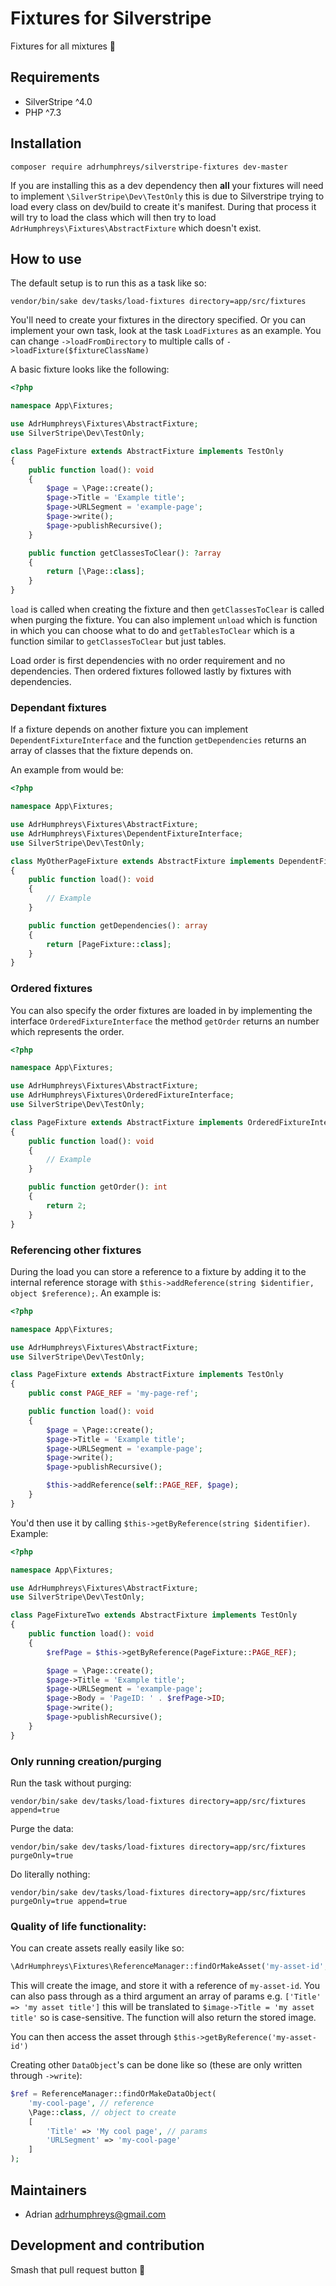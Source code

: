 # Fixtures for Silverstripe

Fixtures for all mixtures 👋

## Requirements

* SilverStripe ^4.0
* PHP ^7.3

## Installation
```
composer require adrhumphreys/silverstripe-fixtures dev-master
```

If you are installing this as a dev dependency then **all** your fixtures will need to implement `\SilverStripe\Dev\TestOnly` this is due to Silverstripe trying to load every class on dev/build to create it's manifest. During that process it will try to load the class which will then try to load `AdrHumphreys\Fixtures\AbstractFixture` which doesn't exist.

## How to use
The default setup is to run this as a task like so:
```
vendor/bin/sake dev/tasks/load-fixtures directory=app/src/fixtures
```

You'll need to create your fixtures in the directory specified. Or you can implement your own task, look at the task `LoadFixtures` as an example. You can change `->loadFromDirectory` to multiple calls of `->loadFixture($fixtureClassName)`

A basic fixture looks like the following:
```php
<?php

namespace App\Fixtures;

use AdrHumphreys\Fixtures\AbstractFixture;
use SilverStripe\Dev\TestOnly;

class PageFixture extends AbstractFixture implements TestOnly
{
    public function load(): void
    {
        $page = \Page::create();
        $page->Title = 'Example title';
        $page->URLSegment = 'example-page';
        $page->write();
        $page->publishRecursive();
    }

    public function getClassesToClear(): ?array
    {
        return [\Page::class];
    }
}
```

`load` is called when creating the fixture and then `getClassesToClear` is called when purging the fixture. You can also implement `unload` which is function in which you can choose what to do and `getTablesToClear` which is a function similar to `getClassesToClear` but just tables.

Load order is first dependencies with no order requirement and no dependencies. Then ordered fixtures followed lastly by fixtures with dependencies.

### Dependant fixtures
If a fixture depends on another fixture you can implement `DependentFixtureInterface` and the function `getDependencies` returns an array of classes that the fixture depends on.

An example from would be:
```php
<?php

namespace App\Fixtures;

use AdrHumphreys\Fixtures\AbstractFixture;
use AdrHumphreys\Fixtures\DependentFixtureInterface;
use SilverStripe\Dev\TestOnly;

class MyOtherPageFixture extends AbstractFixture implements DependentFixtureInterface, TestOnly
{
    public function load(): void
    {
        // Example
    }

    public function getDependencies(): array
    {
        return [PageFixture::class];
    }
}
```

### Ordered fixtures
You can also specify the order fixtures are loaded in by implementing the interface `OrderedFixtureInterface` the method `getOrder` returns an number which represents the order.
```php
<?php

namespace App\Fixtures;

use AdrHumphreys\Fixtures\AbstractFixture;
use AdrHumphreys\Fixtures\OrderedFixtureInterface;
use SilverStripe\Dev\TestOnly;

class PageFixture extends AbstractFixture implements OrderedFixtureInterface, TestOnly
{
    public function load(): void
    {
        // Example
    }

    public function getOrder(): int
    {
        return 2;
    }
}
```

### Referencing other fixtures
During the load you can store a reference to a fixture by adding it to the internal reference storage with `$this->addReference(string $identifier, object $reference);`. An example is:
```php
<?php

namespace App\Fixtures;

use AdrHumphreys\Fixtures\AbstractFixture;
use SilverStripe\Dev\TestOnly;

class PageFixture extends AbstractFixture implements TestOnly
{
    public const PAGE_REF = 'my-page-ref';

    public function load(): void
    {
        $page = \Page::create();
        $page->Title = 'Example title';
        $page->URLSegment = 'example-page';
        $page->write();
        $page->publishRecursive();

        $this->addReference(self::PAGE_REF, $page);
    }
}
```

You'd then use it by calling `$this->getByReference(string $identifier)`. Example:
```php
<?php

namespace App\Fixtures;

use AdrHumphreys\Fixtures\AbstractFixture;
use SilverStripe\Dev\TestOnly;

class PageFixtureTwo extends AbstractFixture implements TestOnly
{
    public function load(): void
    {
        $refPage = $this->getByReference(PageFixture::PAGE_REF);

        $page = \Page::create();
        $page->Title = 'Example title';
        $page->URLSegment = 'example-page';
        $page->Body = 'PageID: ' . $refPage->ID;
        $page->write();
        $page->publishRecursive();
    }
}
```

### Only running creation/purging
Run the task without purging:
```
vendor/bin/sake dev/tasks/load-fixtures directory=app/src/fixtures append=true
```

Purge the data:
```
vendor/bin/sake dev/tasks/load-fixtures directory=app/src/fixtures purgeOnly=true
```

Do literally nothing:
```
vendor/bin/sake dev/tasks/load-fixtures directory=app/src/fixtures purgeOnly=true append=true
```

### Quality of life functionality:
You can create assets really easily like so:
```php
\AdrHumphreys\Fixtures\ReferenceManager::findOrMakeAsset('my-asset-id', 'file/path.jpg');
```

This will create the image, and store it with a reference of `my-asset-id`. You can also pass through as a third argument an array of params e.g. `['Title' => 'my asset title']` this will be translated to `$image->Title = 'my asset title'` so is case-sensitive. The function will also return the stored image.

You can then access the asset through `$this->getByReference('my-asset-id')`

Creating other `DataObject`'s can be done like so (these are only written through `->write`):
```php
$ref = ReferenceManager::findOrMakeDataObject(
    'my-cool-page', // reference
    \Page::class, // object to create
    [
        'Title' => 'My cool page', // params
        'URLSegment' => 'my-cool-page'
    ]
);
```

## Maintainers
 * Adrian <adrhumphreys@gmail.com>

## Development and contribution
Smash that pull request button 🥰
